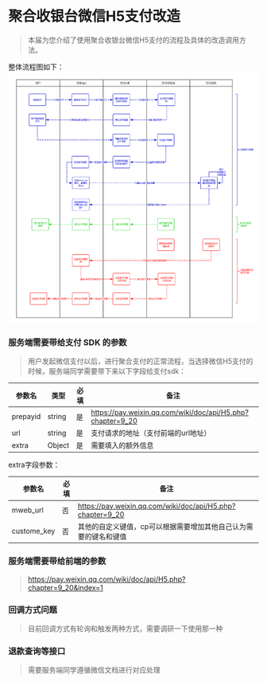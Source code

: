 # 聚合收银台微信H5支付改造
> 本届为您介绍了使用聚合收银台微信H5支付的流程及具体的改造调用方法。

整体流程图如下：
![聚合收银台微信h5支付泳道图](../../image/聚合收银台微信h5支付泳道图.png)


###  服务端需要带给支付 SDK 的参数

> 用户发起微信支付以后，进行聚合支付的正常流程，当选择微信H5支付的时候，服务端同学需要带下来以下字段给支付sdk：

| 参数名 | 类型 | 必填 |备注|
| ------ | ------ | ------ | ------ |
| prepayid | string | 是 |https://pay.weixin.qq.com/wiki/doc/api/H5.php?chapter=9_20 |
| url | string | 是|支付请求的地址（支付前端的url地址）|
| extra | Object | 是 | 需要填入的额外信息

extra字段参数：

| 参数名 |  必填 |备注|
| ------ |  ------ | ------ |
| mweb_url |  否 |https://pay.weixin.qq.com/wiki/doc/api/H5.php?chapter=9_20 |
| custome_key |  否 | 其他的自定义键值，cp可以根据需要增加其他自己认为需要的键名和键值|

### 服务端需要带给前端的参数
> https://pay.weixin.qq.com/wiki/doc/api/H5.php?chapter=9_20&index=1

### 回调方式问题

>目前回调方式有轮询和触发两种方式，需要调研一下使用那一种

### 退款查询等接口

> 需要服务端同学遵循微信文档进行对应处理
        
